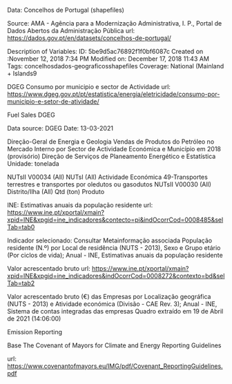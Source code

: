 Data: Concelhos de Portugal (shapefiles)

Source: AMA - Agência para a Modernização Administrativa, I. P., Portal de Dados Abertos da Administração Pública
url: https://dados.gov.pt/en/datasets/concelhos-de-portugal/

Description of Variables: 
ID: 5be9d5ac76892f1f0bf6087c
Created on :November 12, 2018 7:34 PM
Modified on: December 17, 2018 11:43 AM
Tags: concelhosdados-geograficosshapefiles
Coverage: National (Mainland + Islands9


DGEG 
Consumo por municipio e sector de Actividade
url: https://www.dgeg.gov.pt/pt/estatistica/energia/eletricidade/consumo-por-municipio-e-setor-de-atividade/



Fuel Sales DGEG

Data source: DGEG Date: 13-03-2021

Direção-Geral de Energia e Geologia Vendas de Produtos do Petróleo no Mercado Interno por Sector de Actividade Económica e Município em 2018 (provisório) Direção de Serviços de Planeamento Energético e Estatística Unidade: tonelada

NUTsII V00034 (All) NUTsI (All) Actividade Económica 49-Transportes terrestres e transportes por oledutos ou gasodutos NUTsII V00030 (All) Distrito/Ilha (All) Qtd (ton) Produto

INE: 
Estimativas anuais da população residente
url: https://www.ine.pt/xportal/xmain?xpid=INE&xpgid=ine_indicadores&contecto=pi&indOcorrCod=0008485&selTab=tab0

Indicador selecionado: Consultar Metainformação associada População residente (N.º) por Local de residência (NUTS - 2013), Sexo e Grupo etário (Por ciclos de vida); Anual - INE, Estimativas anuais da população residente

Valor acrescentado bruto
url: https://www.ine.pt/xportal/xmain?xpid=INE&xpgid=ine_indicadores&indOcorrCod=0008272&contexto=bd&selTab=tab2

Valor acrescentado bruto (€) das Empresas por Localização geográfica (NUTS - 2013) e Atividade económica (Divisão - CAE Rev. 3); Anual - INE, Sistema de contas integradas das empresas Quadro extraído em 19 de Abril de 2021 (14:06:00)

Emission Reporting

Base The Covenant of Mayors for Climate and Energy Reporting Guidelines

url: https://www.covenantofmayors.eu/IMG/pdf/Covenant_ReportingGuidelines.pdf
